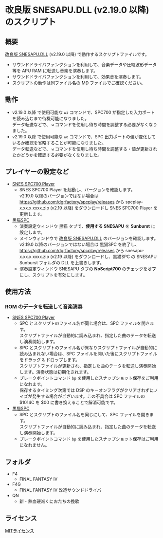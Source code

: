 # 改良版 SNESAPU.DLL (v2.19.0 以降) のスクリプト

## 概要
[改良版 SNESAPU.DLL](https://github.com/dgrfactory/spcplay) (v2.19.0 以降) で動作するスクリプトファイルです。  
- サウンドドライバファンクションを利用して、音楽データや圧縮波形データ等を APU RAM に転送し音楽を演奏します。
- サウンドドライバファンクションを利用して、効果音を演奏します。
- スクリプトの動作は同ファイル名の MD ファイルでご確認ください。

## 動作
- v2.19.0 以降 で使用可能な `wi` コマンドで、SPC700 が指定した入力ポートを読み込むまで待機可能になりました。  
データ転送などで、 `w` コマンドを使用し待ち時間を調整する必要がなくなりました。
- v2.19.0 以降 で使用可能な `wo` コマンドで、SPC 出力ポートの値が変化しているか確認を省略することが可能になりました。   
データ転送などで、 `w` コマンドを使用し待ち時間を調整する・値が更新されたかどうかを確認する必要がなくなりました。

## プレイヤーの設定など
- [SNES SPC700 Player](https://github.com/dgrfactory/spcplay)
  - SNES SPC700 Player を起動し、バージョンを確認します。  
  v2.19.0 以降のバージョンではない場合は https://github.com/dgrfactory/spcplay/releases から spcplay-x.xx.x.xxxx.zip (v2.19 以降) をダウンロードし SNES SPC700 Player を更新します。
- [黒猫SPC](https://kurohane.net/seisanbutu.html)
  - 演奏設定ウィンドウ 黒猫 タブで、**使用する SNESAPU** を **Sunburst** に設定します。
  - メインウィンドウで [改良版 SNESAPU.DLL](https://github.com/dgrfactory/spcplay) のバージョンを確認します。  
  v2.19.0 以降のバージョンではない場合は 黒猫SPC を終了し、 https://github.com/dgrfactory/spcplay/releases から snesapu-x.xx.x.xxxx.zip (v2.19 以降) をダウンロードし、黒猫SPC の SNESAPU Sunburst フォルダの DLL を上書きします。
  - 演奏設定ウィンドウ SNESAPU タブの **NoScript700** のチェックを**オフ**にし、スクリプトを有効にします。

## 使用方法
### ROM のデータを転送して音楽演奏
- [SNES SPC700 Player](https://github.com/dgrfactory/spcplay)
  - SPC とスクリプトのファイル名が同じ場合は、SPC ファイルを開きます。  
  スクリプトファイルが自動的に読み込まれ、指定した曲のテータを転送し演奏開始します。
  - SPC とスクリプトのファイル名が異なりスクリプトファイルが自動的に読み込まれない場合は、SPC ファイルを開いた後にスクリプトファイルをドラッグ & ドロップします。  
  スクリプトファイルが更新され、指定した曲のテータを転送し演奏開始します。演奏状態は初期化されます。
  - ブレークポイントコマンド `bp` を使用したスナップショット保存をご利用になれます。  
保存するタイミング次第では DSP のキーオンフラグがクリアされずにノイズが発生する場合がございます。この不具合は SPC ファイルの $1014C を $00 に書き換えることで解消可能です。
- [黒猫SPC](https://kurohane.net/seisanbutu.html)
  - SPC とスクリプトのファイル名を同じにして、SPC ファイルを開きます。  
  スクリプトファイルが自動的に読み込まれ、指定した曲のテータを転送し演奏開始します。
  - ブレークポイントコマンド `bp` を使用したスナップショット保存はご利用になれません。

## フォルダ
- F4
  - FINAL FANTASY IV
- F4G
  - FINAL FANTASY IV 改造サウンドドライバ
- QN
  - 新・熱血硬派くにおたちの挽歌

## ライセンス
[MITライセンス](https://opensource.org/licenses/mit-license.php)
